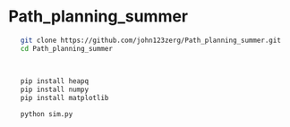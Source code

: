 # Path_planning_summer



 ```bash
    git clone https://github.com/john123zerg/Path_planning_summer.git
    cd Path_planning_summer
    
   
 ```
 ```bash
    pip install heapq
    pip install numpy
    pip install matplotlib
 ```
 ```bash
    python sim.py
 ```



